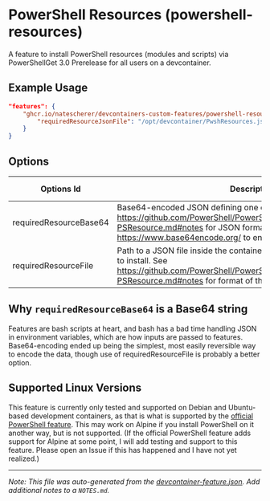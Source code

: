 
# PowerShell Resources (powershell-resources)

A feature to install PowerShell resources (modules and scripts) via PowerShellGet 3.0 Prerelease for all users on a devcontainer.

## Example Usage

```json
"features": {
    "ghcr.io/natescherer/devcontainers-custom-features/powershell-resources:1": {
        "requiredResourceJsonFile": "/opt/devcontainer/PwshResources.json"
    }
}
```

## Options

| Options Id | Description | Type | Default Value |
|-----|-----|-----|-----|
| requiredResourceBase64 | Base64-encoded JSON defining one or more resources to install. See https://github.com/PowerShell/PowerShellGet/blob/master/help/Install-PSResource.md#notes for JSON format, and use a tool like https://www.base64encode.org/ to encode | string | - |
| requiredResourceFile | Path to a JSON file inside the container defining one or more resources to install. See https://github.com/PowerShell/PowerShellGet/blob/master/help/Install-PSResource.md#notes for format of this file. | string | - |

## Why `requiredResourceBase64` is a Base64 string

Features are bash scripts at heart, and bash has a bad time handling JSON in environment variables, which are how inputs are passed to features. Base64-encoding ended up being the simplest, most easily reversible way to encode the data, though use of requiredResourceFile is probably a better option.

## Supported Linux Versions

This feature is currently only tested and supported on Debian and Ubuntu-based development containers, as that is what is supported by the [official PowerShell feature](https://github.com/devcontainers/features/tree/main/src/powershell). This may work on Alpine if you install PowerShell on it another way, but is not supported. (If the official PowerShell feature adds support for Alpine at some point, I will add testing and support to this feature. Please open an Issue if this has happened and I have not yet realized.)


---

_Note: This file was auto-generated from the [devcontainer-feature.json](https://github.com/natescherer/devcontainers-custom-features/blob/main/src/powershell-resources/devcontainer-feature.json).  Add additional notes to a `NOTES.md`._
